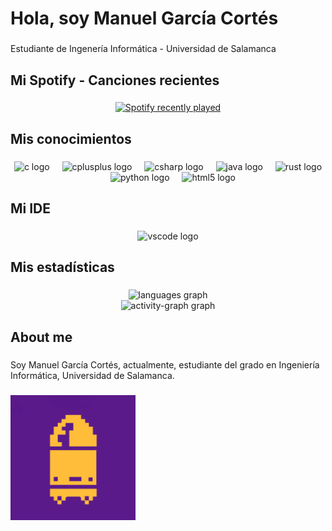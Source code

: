 <h1 align="left">Hola, soy Manuel García Cortés</h1>

###

<p align="left">Estudiante de Ingenería Informática - Universidad de Salamanca</p>

###

<h2 align="left">Mi Spotify - Canciones recientes</h2>

###

<div align="center">
  <a href="https://open.spotify.com/user/soygafe">
    <img src="https://spotify-recently-played-readme.vercel.app/api?user=soygafe&count=2&unique=false" alt="Spotify recently played"  />
  </a>
</div>

###

<h2 align="left">Mis conocimientos</h2>

###

<div align="center">
  <img src="https://cdn.jsdelivr.net/gh/devicons/devicon/icons/c/c-original.svg" height="40" alt="c logo"  />
  <img width="12" />
  <img src="https://cdn.jsdelivr.net/gh/devicons/devicon/icons/cplusplus/cplusplus-original.svg" height="40" alt="cplusplus logo"  />
  <img width="12" />
  <img src="https://cdn.jsdelivr.net/gh/devicons/devicon/icons/csharp/csharp-original.svg" height="40" alt="csharp logo"  />
  <img width="12" />
  <img src="https://cdn.jsdelivr.net/gh/devicons/devicon/icons/java/java-original.svg" height="40" alt="java logo"  />
  <img width="12" />
  <img src="https://skillicons.dev/icons?i=rust" height="40" alt="rust logo"  />
  <img width="12" />
  <img src="https://skillicons.dev/icons?i=py" height="40" alt="python logo"  />
  <img width="12" />
  <img src="https://cdn.jsdelivr.net/gh/devicons/devicon/icons/html5/html5-original.svg" height="40" alt="html5 logo"  />
</div>

###

<h2 align="left">Mi IDE</h2>

###

<div align="center">
  <img src="https://img.shields.io/badge/Visual Studio Code-007ACC?logo=visualstudiocode&logoColor=white&style=for-the-badge" height="50" alt="vscode logo"  />
</div>

###

<h2 align="left">Mis estadísticas</h2>

###

<div align="center">
  <img src="https://github-readme-stats.vercel.app/api/top-langs?username=ManuelGarCor&locale=en&hide_title=false&layout=compact&card_width=320&langs_count=10&theme=tokyonight&hide_border=false&order=2" height="150" alt="languages graph" /> <br>
  <img src="https://github-readme-activity-graph.vercel.app/graph?username=ManuelGarCor&radius=20&theme=tokyo-night&area=false&order=5&hide_title=true&hide_border=false" height="300" alt="activity-graph graph"  />
</div>

###

<h2 align="left">About me</h2>

###

<p align="left">Soy Manuel García Cortés, actualmente, estudiante del grado en Ingeniería Informática, Universidad de Salamanca.</p>

###

<div align="left">
  <img height="200" src="https://raw.githubusercontent.com/ManuelGarCor/ManuelGarCor/main/Bulletkin.png"  />
</div>

###
